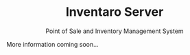 <div align="center">
  <h1>Inventaro Server</h1>
  <p> Point of Sale and Inventory Management System</p>
</div>

More information coming soon...